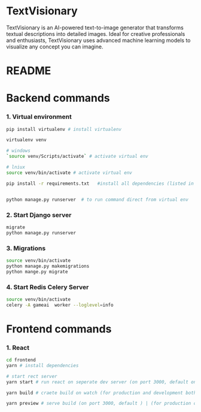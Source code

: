 # TextVisionary
TextVisionary is an AI-powered text-to-image generator that transforms textual descriptions into detailed images. Ideal for creative professionals and enthusiasts, TextVisionary uses advanced machine learning models to visualize any concept you can imagine.

# README #

__Backend commands__ 
==== 

### __1. Virtual environment__ 
```bash 
pip install virtualenv # install virtualenv 

virtualenv venv 

# windows 
`source venv/Scripts/activate` # activate virtual env 

# lniux 
source venv/bin/activate # activate virtual env 

pip install -r requirements.txt   #install all dependencies (listed in Pipfile) in virtual env 


python manage.py runserver  # to run command direct from virtual env 
``` 

### __2. Start Django server__ 
```bash 
migrate 
python manage.py runserver 
``` 

### __3. Migrations__ 
```bash 
source venv/bin/activate  
python manage.py makemigrations 
python mange.py migrate 
``` 

### __4. Start Redis Celery Server__ 
```bash 
source venv/bin/activate
celery -A gameai  worker --loglevel=info

``` 

__Frontend commands__ 
====== 

### __1. React__ 
```bash 
cd frontend
yarn # install dependencies 

# start rect server 
yarn start # run react on seperate dev server (on port 3000, default only) | (for development only) 

yarn build # craete build on watch (for production and development both) 

yarn preview # serve build (on port 3000, default ) | (for production onlly) 
